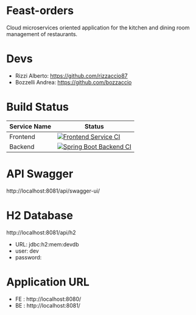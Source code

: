 # Feast-orders
Cloud microservices oriented application for the kitchen and dining room management of restaurants.

# Devs

* Rizzi Alberto: https://github.com/rizzaccio87
* Bozzelli Andrea: https://github.com/bozzaccio

# Build Status

Service Name | Status
------------ | -------------
Frontend | [![Frontend Service CI](https://github.com/bozzaccio/feast-orders/actions/workflows/frontend-angular-ci.yml/badge.svg)](https://github.com/bozzaccio/feast-orders/actions/workflows/frontend-angular-ci.yml)
Backend | [![Spring Boot Backend CI](https://github.com/bozzaccio/feast-orders/actions/workflows/backend-spring-ci.yml/badge.svg)](https://github.com/bozzaccio/feast-orders/actions/workflows/backend-spring-ci.yml)

# API Swagger

http://localhost:8081/api/swagger-ui/

# H2 Database

http://localhost:8081/api/h2

* URL: jdbc:h2:mem:devdb
* user: dev
* password: 

# Application URL

* FE : http://localhost:8080/
* BE : http://localhost:8081/
